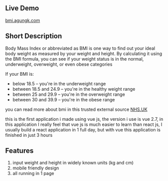 ## Live Demo
[bmi.agungk.com](https://bmi.agungk.com)

## Short Description
Body Mass Index or abbreviated as BMI is one way to find out your ideal body weight as measured by your weight and height. By calculating it using the BMI formula, you can see if your weight status is in the normal, underweight, overweight, or even obese categories

If your BMI is:
* below 18.5 – you're in the underweight range
* between 18.5 and 24.9 – you're in the healthy weight range
* between 25 and 29.9 – you're in the overweight range
* between 30 and 39.9 – you're in the obese range

you can read more about bmi in this trusted external source [NHS.UK](https://www.nhs.uk/common-health-questions/lifestyle/what-is-the-body-mass-index-bmi/#:~:text=BMI%20ranges&text=below%2018.5%20%E2%80%93%20you're%20in,re%20in%20the%20obese%20range)

this is the first application i made using vue js, the version i use is vue 2.7, in this application I really feel that vue js is much easier to learn than react js, I usually build a react application in 1 full day, but with vue this application is finished in just 3 hours

## Features
1. input weight and height in widely known units (kg and cm)
2. mobile friendly design
3. all running in 1 page
